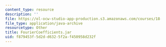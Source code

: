 ```yaml
---
content_type: resource
description: ''
file: https://ol-ocw-studio-app-production.s3.amazonaws.com/courses/18-03sc-differential-equations-fall-2011/f879453f5d2dd6325f2af450958d232f_FourierCoefficients.jar
file_type: application/java-archive
resourcetype: Other
title: FourierCoefficients.jar
uid: f879453f-5d2d-d632-5f2a-f450958d232f
---
```


